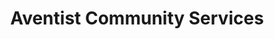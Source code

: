 ---
title: "Aventist Community Services"
url: /lawrence-township/aventist-community-services/
shop: charity
---